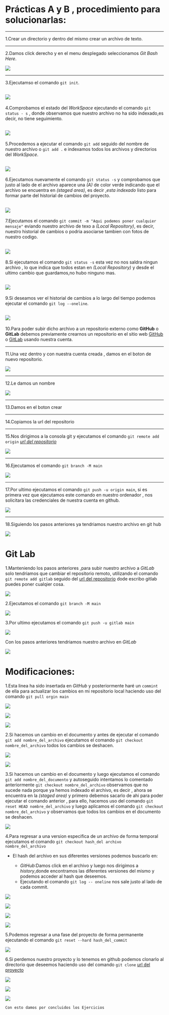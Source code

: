 # Prácticas A y B , procedimiento para solucionarlas:
---
1.Crear un directorio y dentro del mismo crear un archivo de texto.

---
2.Damos click derecho y en el menu desplegado seleccionamos _*Git Bash Here*_.

![](capturas/1.png)

---
3.Ejecutamso el comando ```git init```.

![](capturas/2.png)
---
4.Comprobamos el estado del _WorkSpace_ ejecutando el comando ```git status - s``` , donde observamos que nuestro archivo no ha sido indexado,es decir, no tiene seguimiento.

![](capturas/3.png)
---
5.Procedemos a ejecutar el comando ```git add``` seguido del nombre de nuestro archivo o ```git add .``` e indexamos todos los archivos y directorios del _WorkSpace_.

![](capturas/4.png)
---
6.Ejecutamos nuevamente el comando ```git status -s``` y comprobamos que justo al lado de el archivo aparece una _(A)_ de color verde indicando que el archivo se encuentra en _(staged area)_, es decir ,_esta indexado_ listo para formar parte del historial de cambios del proyecto.

![](capturas/5.png)
---
7.Ejecutamos el comando  ```git commit -m "Aqui podemos poner cualquier mensaje"``` eviando nuestro archivo de texo a _(Local Repository)_, es decir, nuestro historial de cambios o podria asociarse tambien con fotos de nuestro codigo.

![](capturas/6.png)
---
8.Si ejecutamos el comando ```git status -s``` esta vez no nos saldra ningun archivo , lo que indica que todos estan en _(Local Repository)_ y desde el ultimo cambio que guardamos,no hubo ninguno mas.

![](capturas/8.png)
---
9.Si deseamos ver el historial de cambios a lo largo del tiempo podemos ejecutar el comando ```git log --oneline```.

![](capturas/9.png)
---
10.Para poder subir dicho archivo a un repositorio externo como __GitHub__ o __GitLab__ debemos previamente crearnos un repositorio en el sitio web [GitHub](https://github.com/) o [GitLab](https://gitlab.com/) usando nuestra cuenta.

---
11.Una vez dentro y con nuestra cuenta creada , damos en el boton de nuevo repositorio.

![](capturas/10.png)

---
12.Le damos un nombre

![](capturas/11.png)

---
13.Damos en el boton crear 


---
14.Copiamos la url del repositorio



---
15.Nos dirigimos a la consola git y ejecutamos el comando ```git remote add origin``` _[url del repositorio](https://github.com/MRodriguezValdes/Ejercicios-A-y-B.git)_

![](capturas/13.png)

---
16.Ejecutamos el comando ```git branch -M main```

![](capturas/14.png)


---
17.Por ultimo ejecutamos el comando ```git push -u origin main```, si es primera vez que ejecutamos este comando en nuestro ordenador , nos solicitara las credenciales de nuestra cuenta en github.

![](capturas/15.png)


---
18.Siguiendo los pasos anteriores ya tendriamos nuestro archivo en git hub 

![](capturas/16.png)


# Git Lab

1.Manteniendo los pasos anteriores ,para subir nuestro archivo a _GitLab_ solo tendriamos que cambiar el repositorio remoto, utilizando el comando ```git remote add gitlab``` seguido del [url del repositorio](https://gitlab.com/MarcosRdguez/ejercicios-a-y-b.git) dode escribo gitlab puedes poner cualqier cosa.

![](capturas/1g.png)

2.Ejecutamos el comando ```git branch -M main```

![](capturas/2g.png)

3.Por ultimo ejecutamos el comando ```git push -u gitlab main```

![](capturas/3g.png)

Con los pasos anteriores tendriamos nuestro archivo en _GitLab_

![](capturas/4g.png)

# Modificaciones:
1.Esta linea ha sido insertada en _GitHub_ y posteriormente haré un ```commint``` de ella para actualizar los cambios en mi repositorio local haciendo uso del comando ```git pull orgin main ```

![](capturas/1m.png)

![](capturas/2m.png)


![](capturas/3m.png)

2.Si hacemos un cambio en el documento y antes de ejecutar el comando ```git add nombre_del_archivo``` ejecutamos el comando ```git checkout nombre_del_archivo``` todos los cambios se deshacen.

![](capturas/4m.png)

![](capturas/5m.png)

3.Si hacemos un cambio en el documento y luego ejecutamos el comando ```git add nombre_del_documento``` y autoseguido intentamos lo comentado anteriormente ```git checkout nombre_del_archivo``` observamos que no sucede nada porque ya hemos indexado el archivo, es decir , ahora se encuentra en la _(staged area)_ y primero debemos sacarlo de ahi para poder ejecutar el comando anterior , para ello, hacemos uso del comando ```git reset HEAD nombre_del_archivo``` y luego aplicamos el comando ```git checkout nombre_del_archivo``` y observamos que todos los cambios en el documento se deshacen.


![](capturas/6m.png)

4.Para regresar a una version especifica de un archivo de forma temporal ejecutamos el comando ```git checkout hash_del archivo nombre_del_archivo```

- El hash del archivo en sus diferentes versiones podemos buscarlo en:
    
    - _GitHub_:Damos click en el archivo y luego nos dirigimos a _history_,donde encontramos las diferentes versiones del mismo y podemos acceder al hash que deseemos.
    - Ejecutando el comando ```git log -- oneline``` nos sale justo al lado de cada commit.



![](capturas/7m.PNG)


![](capturas/8m.PNG)


![](capturas/9m.PNG)


![](capturas/10m.png)

5.Podemos regresar a una fase del proyecto de forma permanente ejecutando el comando ```git reset --hard hash_del_commit```

![](capturas/11m.png)

6.Si perdemos nuestro proyecto y lo tenemos en github podemos clonarlo al directorio que deseemos haciendo uso del comando ```git clone``` [url del proyecto](https://github.com/MRodriguezValdes/Ejercicios-A-y-B.git)

![](capturas/12m.png)


![](capturas/13m.png)


![](capturas/14m.png)

```Con esto damos por concluidos los Ejercicios```